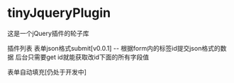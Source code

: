 tinyJqueryPlugin
================

这是一个jQuery插件的轮子库

插件列表
  表单json格式submit[v0.0.1] -- 根据form内的标签id提交json格式的数据 后台只需要get id就能获取改id下面的所有字段值
  
  
  表单自动填充[仍处于开发中]


